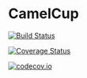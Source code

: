 # CamelCup

[![Build Status](https://travis-ci.org/quinnj/CamelCup.jl.svg?branch=master)](https://travis-ci.org/quinnj/CamelCup.jl)

[![Coverage Status](https://coveralls.io/repos/quinnj/CamelCup.jl/badge.svg?branch=master&service=github)](https://coveralls.io/github/quinnj/CamelCup.jl?branch=master)

[![codecov.io](http://codecov.io/github/quinnj/CamelCup.jl/coverage.svg?branch=master)](http://codecov.io/github/quinnj/CamelCup.jl?branch=master)
